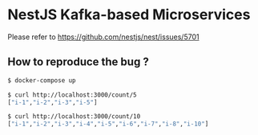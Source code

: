 # NestJS Kafka-based Microservices

Please refer to https://github.com/nestjs/nest/issues/5701

## How to reproduce the bug ?

```bash
$ docker-compose up
```

```bash
$ curl http://localhost:3000/count/5
["i-1","i-2","i-3","i-5"]
```

```bash
$ curl http://localhost:3000/count/10
["i-1","i-2","i-3","i-4","i-5","i-6","i-7","i-8","i-10"]
```
